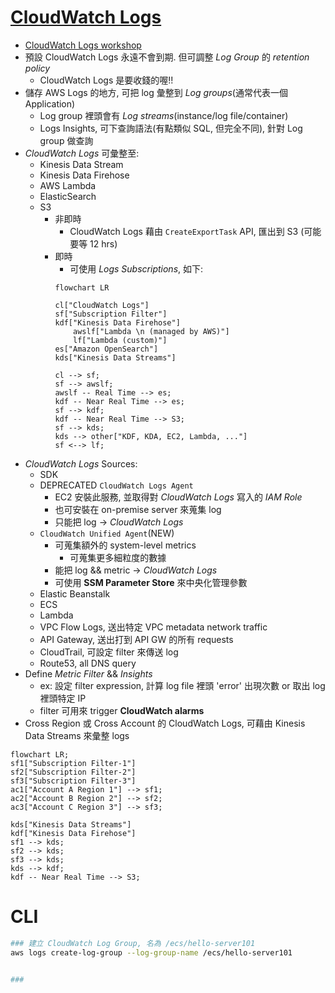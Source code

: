 
# [CloudWatch Logs](https://docs.aws.amazon.com/AmazonCloudWatch/latest/logs/WhatIsCloudWatchLogs.html)

- [CloudWatch Logs workshop](https://catalog.us-east-1.prod.workshops.aws/workshops/a8e9c6a6-0ba9-48a7-a90d-378a440ab8ba/en-US/200-cloudwatch/220-cloudwatch-logs)
- 預設 CloudWatch Logs 永遠不會到期. 但可調整 *Log Group* 的 *retention policy*
    - CloudWatch Logs 是要收錢的喔!!
- 儲存 AWS Logs 的地方, 可把 log 彙整到 *Log groups*(通常代表一個 Application)
    - Log group 裡頭會有 *Log streams*(instance/log file/container)
    - Logs Insights, 可下查詢語法(有點類似 SQL, 但完全不同), 針對 Log group 做查詢
- *CloudWatch Logs* 可彙整至:
    - Kinesis Data Stream
    - Kinesis Data Firehose
    - AWS Lambda
    - ElasticSearch
    - S3
        - 非即時
            - CloudWatch Logs 藉由 `CreateExportTask` API, 匯出到 S3 (可能要等 12 hrs)
        - 即時
            - 可使用 *Logs Subscriptions*, 如下:
            ```mermaid
            flowchart LR

            cl["CloudWatch Logs"]
            sf["Subscription Filter"]
            kdf["Kinesis Data Firehose"]
                awslf["Lambda \n (managed by AWS)"]
                lf["Lambda (custom)"]
            es["Amazon OpenSearch"]
            kds["Kinesis Data Streams"]

            cl --> sf;
            sf --> awslf;
            awslf -- Real Time --> es;
            kdf -- Near Real Time --> es;
            sf --> kdf;
            kdf -- Near Real Time --> S3;
            sf --> kds;
            kds --> other["KDF, KDA, EC2, Lambda, ..."]
            sf <--> lf;
            ```
- *CloudWatch Logs* Sources:
    - SDK
    -  DEPRECATED `CloudWatch Logs Agent`
        - EC2 安裝此服務, 並取得對 *CloudWatch Logs* 寫入的 *IAM Role*
        - 也可安裝在 on-premise server 來蒐集 log
        - 只能把 log -> *CloudWatch Logs*
    - `CloudWatch Unified Agent`(NEW)
        - 可蒐集額外的 system-level metrics
            - 可蒐集更多細粒度的數據
        - 能把 log && metric -> *CloudWatch Logs*
        - 可使用 **SSM Parameter Store** 來中央化管理參數
    - Elastic Beanstalk
    - ECS
    - Lambda
    - VPC Flow Logs, 送出特定 VPC metadata network traffic
    - API Gateway, 送出打到 API GW 的所有 requests
    - CloudTrail, 可設定 filter 來傳送 log
    - Route53, all DNS query
- Define *Metric Filter* && *Insights*
    - ex: 設定 filter expression, 計算 log file 裡頭 'error' 出現次數 or 取出 log 裡頭特定 IP
    - filter 可用來 trigger **CloudWatch alarms**
- Cross Region 或 Cross Account 的 CloudWatch Logs, 可藉由 Kinesis Data Streams 來彙整 logs

```mermaid
flowchart LR;
sf1["Subscription Filter-1"]
sf2["Subscription Filter-2"]
sf3["Subscription Filter-3"]
ac1["Account A Region 1"] --> sf1;
ac2["Account B Region 2"] --> sf2;
ac3["Account C Region 3"] --> sf3;

kds["Kinesis Data Streams"]
kdf["Kinesis Data Firehose"]
sf1 --> kds;
sf2 --> kds;
sf3 --> kds;
kds --> kdf;
kdf -- Near Real Time --> S3;
```


# CLI

```bash
### 建立 CloudWatch Log Group, 名為 /ecs/hello-server101
aws logs create-log-group --log-group-name /ecs/hello-server101


### 

```
